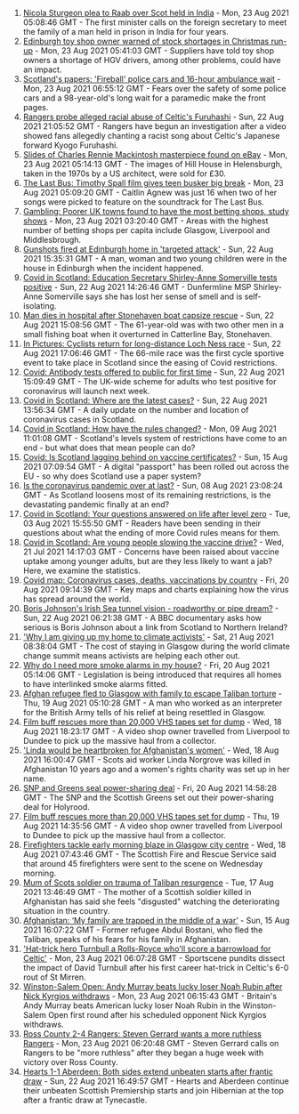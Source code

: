 1. [Nicola Sturgeon plea to Raab over Scot held in India](https://www.bbc.co.uk/news/uk-scotland-58272701) - Mon, 23 Aug 2021 05:08:46 GMT - The first minister calls on the foreign secretary to meet the family of a man held in prison in India for four years.
2. [Edinburgh toy shop owner warned of stock shortages in Christmas run-up](https://www.bbc.co.uk/news/uk-scotland-scotland-business-58299384) - Mon, 23 Aug 2021 05:41:03 GMT - Suppliers have told toy shop owners a shortage of HGV drivers, among other problems, could have an impact.
3. [Scotland's papers: 'Fireball' police cars and 16-hour ambulance wait](https://www.bbc.co.uk/news/uk-scotland-58302388) - Mon, 23 Aug 2021 06:55:12 GMT - Fears over the safety of some police cars and a 98-year-old's long wait for a paramedic make the front pages.
4. [Rangers probe alleged racial abuse of Celtic's Furuhashi](https://www.bbc.co.uk/news/uk-scotland-glasgow-west-58300455) - Sun, 22 Aug 2021 21:05:52 GMT - Rangers have begun an investigation after a video showed fans allegedly chanting a racist song about Celtic's Japanese forward Kyogo Furuhashi.
5. [Slides of Charles Rennie Mackintosh masterpiece found on eBay](https://www.bbc.co.uk/news/uk-scotland-glasgow-west-58297073) - Mon, 23 Aug 2021 05:14:13 GMT - The images of Hill House in Helensburgh, taken in the 1970s by a US architect, were sold for £30.
6. [The Last Bus: Timothy Spall film gives teen busker big break](https://www.bbc.co.uk/news/uk-scotland-58297986) - Mon, 23 Aug 2021 05:09:20 GMT - Caitlin Agnew was just 16 when two of her songs were picked to feature on the soundtrack for The Last Bus.
7. [Gambling: Poorer UK towns found to have the most betting shops, study shows](https://www.bbc.co.uk/news/business-58300899) - Mon, 23 Aug 2021 03:20:40 GMT - Areas with the highest number of betting shops per capita include Glasgow, Liverpool and Middlesbrough.
8. [Gunshots fired at Edinburgh home in 'targeted attack'](https://www.bbc.co.uk/news/uk-scotland-edinburgh-east-fife-58297984) - Sun, 22 Aug 2021 15:35:31 GMT - A man, woman and two young children were in the house in Edinburgh when the incident happened.
9. [Covid in Scotland: Education Secretary Shirley-Anne Somerville tests positive](https://www.bbc.co.uk/news/uk-scotland-scotland-politics-58299376) - Sun, 22 Aug 2021 14:26:46 GMT - Dunfermline MSP Shirley-Anne Somerville says she has lost her sense of smell and is self-isolating.
10. [Man dies in hospital after Stonehaven boat capsize rescue](https://www.bbc.co.uk/news/uk-scotland-north-east-orkney-shetland-58299011) - Sun, 22 Aug 2021 15:08:56 GMT - The 61-year-old was with two other men in a small fishing boat when it overturned in Catterline Bay, Stonehaven.
11. [In Pictures: Cyclists return for long-distance Loch Ness race](https://www.bbc.co.uk/news/uk-scotland-highlands-islands-58299528) - Sun, 22 Aug 2021 17:06:46 GMT - The 66-mile race was the first cycle sportive event to take place in Scotland since the easing of Covid restrictions.
12. [Covid: Antibody tests offered to public for first time](https://www.bbc.co.uk/news/uk-58293249) - Sun, 22 Aug 2021 15:09:49 GMT - The UK-wide scheme for adults who test positive for coronavirus will launch next week.
13. [Covid in Scotland: Where are the latest cases?](https://www.bbc.co.uk/news/uk-scotland-53511877) - Sun, 22 Aug 2021 13:56:34 GMT - A daily update on the number and location of coronavirus cases in Scotland.
14. [Covid in Scotland: How have the rules changed?](https://www.bbc.co.uk/news/uk-scotland-53166816) - Mon, 09 Aug 2021 11:01:08 GMT - Scotland's levels system of restrictions have come to an end - but what does that mean people can do?
15. [Covid: Is Scotland lagging behind on vaccine certificates?](https://www.bbc.co.uk/news/uk-scotland-57519070) - Sun, 15 Aug 2021 07:09:54 GMT - A digital "passport" has been rolled out across the EU - so why does Scotland use a paper system?
16. [Is the coronavirus pandemic over at last?](https://www.bbc.co.uk/news/uk-scotland-58112939) - Sun, 08 Aug 2021 23:08:24 GMT - As Scotland loosens most of its remaining restrictions, is the devastating pandemic finally at an end?
17. [Covid in Scotland: Your questions answered on life after level zero](https://www.bbc.co.uk/news/uk-scotland-58071989) - Tue, 03 Aug 2021 15:55:50 GMT - Readers have been sending in their questions about what the ending of more Covid rules means for them.
18. [Covid in Scotland: Are young people slowing the vaccine drive?](https://www.bbc.co.uk/news/uk-scotland-57915106) - Wed, 21 Jul 2021 14:17:03 GMT - Concerns have been raised about vaccine uptake among younger adults, but are they less likely to want a jab? Here, we examine the statistics.
19. [Covid map: Coronavirus cases, deaths, vaccinations by country](https://www.bbc.co.uk/news/world-51235105) - Fri, 20 Aug 2021 09:14:39 GMT - Key maps and charts explaining how the virus has spread around the world.
20. [Boris Johnson's Irish Sea tunnel vision - roadworthy or pipe dream?](https://www.bbc.co.uk/news/uk-northern-ireland-58269437) - Sun, 22 Aug 2021 06:21:38 GMT - A BBC documentary asks how serious is Boris Johnson about a link from Scotland to Northern Ireland?
21. ['Why I am giving up my home to climate activists'](https://www.bbc.co.uk/news/uk-scotland-58279470) - Sat, 21 Aug 2021 08:38:04 GMT - The cost of staying in Glasgow during the world climate change summit means activists are helping each other out.
22. [Why do I need more smoke alarms in my house?](https://www.bbc.co.uk/news/uk-scotland-58268855) - Fri, 20 Aug 2021 05:14:06 GMT - Legislation is being introduced that requires all homes to have interlinked smoke alarms fitted.
23. [Afghan refugee fled to Glasgow with family to escape Taliban torture](https://www.bbc.co.uk/news/uk-scotland-58256884) - Thu, 19 Aug 2021 05:10:28 GMT - A man who worked as an interpreter for the British Army tells of his relief at being resettled in Glasgow.
24. [Film buff rescues more than 20,000 VHS tapes set for dump](https://www.bbc.co.uk/news/uk-scotland-tayside-central-58261702) - Wed, 18 Aug 2021 18:23:17 GMT - A video shop owner travelled from Liverpool to Dundee to pick up the massive haul from a collector.
25. ['Linda would be heartbroken for Afghanistan's women'](https://www.bbc.co.uk/news/uk-scotland-highlands-islands-58256706) - Wed, 18 Aug 2021 16:00:47 GMT - Scots aid worker Linda Norgrove was killed in Afghanistan 10 years ago and a women's rights charity was set up in her name.
26. [SNP and Greens seal power-sharing deal](https://www.bbc.co.uk/news/uk-scotland-58281867) - Fri, 20 Aug 2021 14:58:28 GMT - The SNP and the Scottish Greens set out their power-sharing deal for Holyrood.
27. [Film buff rescues more than 20,000 VHS tapes set for dump](https://www.bbc.co.uk/news/uk-scotland-tayside-central-58273051) - Thu, 19 Aug 2021 14:35:56 GMT - A video shop owner travelled from Liverpool to Dundee to pick up the massive haul from a collector.
28. [Firefighters tackle early morning blaze in Glasgow city centre](https://www.bbc.co.uk/news/uk-scotland-58255126) - Wed, 18 Aug 2021 07:43:46 GMT - The Scottish Fire and Rescue Service said that around 45 firefighters were sent to the scene on Wednesday morning.
29. [Mum of Scots soldier on trauma of Taliban resurgence](https://www.bbc.co.uk/news/uk-scotland-58247951) - Tue, 17 Aug 2021 13:46:49 GMT - The mother of a Scottish soldier killed in Afghanistan has said she feels "disgusted" watching the deteriorating situation in the country.
30. [Afghanistan: ‘My family are trapped in the middle of a war’](https://www.bbc.co.uk/news/uk-scotland-58224887) - Sun, 15 Aug 2021 16:07:22 GMT - Former refugee Abdul Bostani, who fled the Taliban, speaks of his fears for his family in Afghanistan.
31. ['Hat-trick hero Turnbull a Rolls-Royce who'll score a barrowload for Celtic'](https://www.bbc.co.uk/sport/av/football/58298351) - Mon, 23 Aug 2021 06:07:28 GMT - Sportscene pundits dissect the impact of David Turnbull after his first career hat-trick in Celtic's 6-0 rout of St Mirren.
32. [Winston-Salem Open: Andy Murray beats lucky loser Noah Rubin after Nick Kyrgios withdraws](https://www.bbc.co.uk/sport/tennis/58302495) - Mon, 23 Aug 2021 06:15:43 GMT - Britain's Andy Murray beats American lucky loser Noah Rubin in the Winston-Salem Open first round after his scheduled opponent Nick Kyrgios withdraws.
33. [Ross County 2-4 Rangers: Steven Gerrard wants a more ruthless Rangers](https://www.bbc.co.uk/sport/football/58215750) - Mon, 23 Aug 2021 06:20:48 GMT - Steven Gerrard calls on Rangers to be "more ruthless" after they began a huge week with victory over Ross County.
34. [Hearts 1-1 Aberdeen: Both sides extend unbeaten starts after frantic draw](https://www.bbc.co.uk/sport/football/58215743) - Sun, 22 Aug 2021 16:49:57 GMT - Hearts and Aberdeen continue their unbeaten Scottish Premiership starts and join Hibernian at the top after a frantic draw at Tynecastle.

